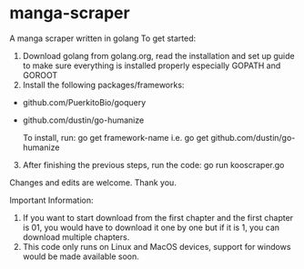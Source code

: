 # manga-scraper
A manga scraper written in golang
To get started:
1. Download golang from golang.org, read the installation and set up guide to make sure everything is installed properly especially GOPATH and GOROOT
2. Install the following packages/frameworks:
  - github.com/PuerkitoBio/goquery
  - github.com/dustin/go-humanize
  
    To install, run: 
       go get framework-name i.e. go get github.com/dustin/go-humanize

3. After finishing the previous steps, run the code:
    go run kooscraper.go
  
Changes and edits are welcome. Thank you.


Important Information: 
1. If you want to start download from the first chapter and the first chapter is 01, you would have to download it one by one but if it is 1, you can download multiple chapters.
2. This code only runs on Linux and MacOS devices, support for windows would be made available soon.
